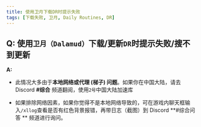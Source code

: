 ```yaml
---
title: 使用卫月下载DR时提示失败
tags: [下载失败, 卫月, Daily Routines, DR]
---
```




## Q: 使用`卫月（Dalamud）`下载/更新`DR`时提示**失败/搜不到更新**
**A:** 

- 此情况大多由于**本地网络或代理 (梯子) 问题**。如果你在中国大陆，请去 Discord **#综合** 频道翻阅，使用`2号`中国大陆加速库

- 如果排除网络因素，如果你觉得不是本地网络导致的，可在游戏内聊天框输入`/xllog`查看是否有红色背景报错，再带日志（截图）到 Discord **#综合问答 ** 频道进行询问。

